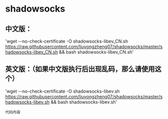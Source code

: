 # shadowsocks
## 中文版：  
'wget --no-check-certificate -O shadowsocks-libev_CN.sh https://raw.githubusercontent.com/liuyongzheng07/shadowsocks/master/shadowsocks-libev_CN.sh && bash shadowsocks-libev_CN.sh'

## 英文版：（如果中文版执行后出现乱码，那么请使用这个）  
'wget --no-check-certificate -O shadowsocks-libev.sh https://raw.githubusercontent.com/liuyongzheng07/shadowsocks/master/shadowsocks-libev.sh && bash shadowsocks-libev.sh'

`代码内容`
